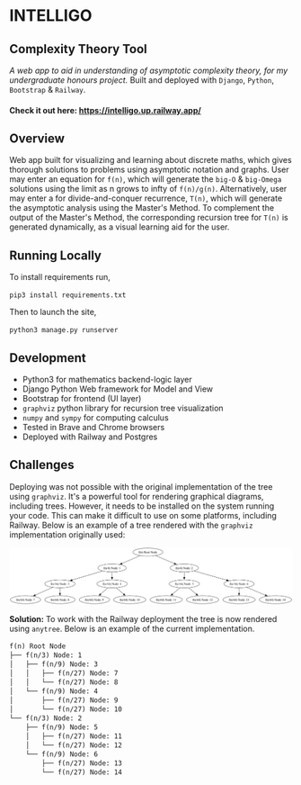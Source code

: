 # INTELLIGO

## Complexity Theory Tool 
_A web app to aid in understanding of asymptotic complexity theory, for my undergraduate honours project._
Built and deployed with `Django`, `Python`, `Bootstrap` \& `Railway`.

#### Check it out here: https://intelligo.up.railway.app/

## Overview
Web app built for visualizing and learning about discrete maths, which gives thorough solutions to problems using asymptotic notation and graphs.
User may enter an equation for `f(n)`, which will generate the `big-O` & `big-Omega` solutions using the limit as n grows to infty of `f(n)/g(n)`.
Alternatively, user may enter a for divide-and-conquer recurrence, `T(n)`, which will generate the asymptotic analysis using the Master's Method.
To complement the output of the Master's Method, the corresponding recursion tree for `T(n)` is generated dynamically, as a visual learning aid for the user.

## Running Locally

To install requirements run, 

`pip3 install requirements.txt`

Then to launch the site,

`python3 manage.py runserver`

## Development

- Python3 for mathematics backend-logic layer
- Django Python Web framework for Model and View
- Bootstrap for frontend (UI layer)
- `graphviz` python library for recursion tree visualization
- `numpy` and `sympy` for computing calculus
- Tested in Brave and Chrome browsers
- Deployed with Railway and Postgres

## Challenges
Deploying was not possible with the original implementation of the tree using `graphviz`. It's a powerful tool for rendering graphical diagrams, including trees. However, it needs to be installed on the system running your code. This can make it difficult to use on some platforms, including Railway. Below is an example of a tree rendered with the `graphviz` implementation originally used:

![Example of graphviz implementation](./readme_ref/graphviz_tree.png)

**Solution:** To work with the Railway deployment the tree is now rendered using `anytree`. Below is an example of the current implementation.

```plaintext
f(n) Root Node
├── f(n/3) Node: 1
│   ├── f(n/9) Node: 3
│   │   ├── f(n/27) Node: 7
│   │   └── f(n/27) Node: 8
│   └── f(n/9) Node: 4
│       ├── f(n/27) Node: 9
│       └── f(n/27) Node: 10
└── f(n/3) Node: 2
    ├── f(n/9) Node: 5
    │   ├── f(n/27) Node: 11
    │   └── f(n/27) Node: 12
    └── f(n/9) Node: 6
        ├── f(n/27) Node: 13
        └── f(n/27) Node: 14
```

